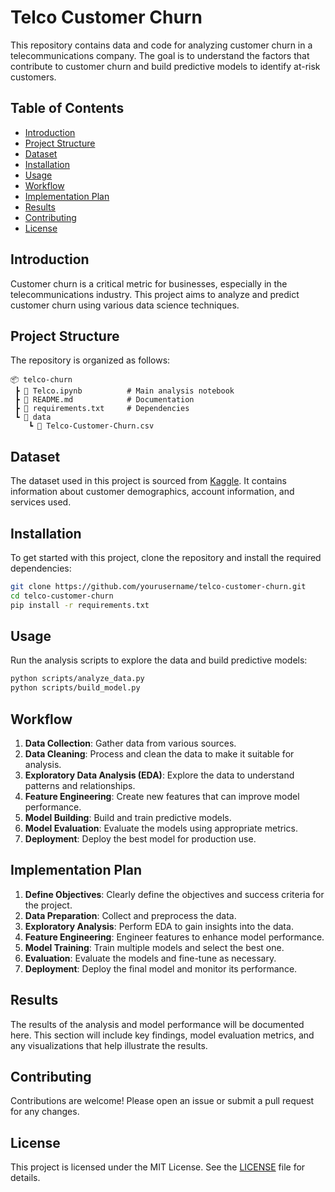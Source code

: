 # Telco Customer Churn

This repository contains data and code for analyzing customer churn in a telecommunications company. The goal is to understand the factors that contribute to customer churn and build predictive models to identify at-risk customers.

## Table of Contents
- [Introduction](#introduction)
- [Project Structure](#project-structure)
- [Dataset](#dataset)
- [Installation](#installation)
- [Usage](#usage)
- [Workflow](#workflow)
- [Implementation Plan](#implementation-plan)
- [Results](#results)
- [Contributing](#contributing)
- [License](#license)

## Introduction
Customer churn is a critical metric for businesses, especially in the telecommunications industry. This project aims to analyze and predict customer churn using various data science techniques.

## Project Structure
The repository is organized as follows:
```
📦 telco-churn
 ┣ 📜 Telco.ipynb          # Main analysis notebook
 ┣ 📜 README.md            # Documentation
 ┣ 📜 requirements.txt     # Dependencies
 ┗ 📂 data
    ┗ 📜 Telco-Customer-Churn.csv
```

## Dataset
The dataset used in this project is sourced from [Kaggle](https://www.kaggle.com/blastchar/telco-customer-churn). It contains information about customer demographics, account information, and services used.

## Installation
To get started with this project, clone the repository and install the required dependencies:

```bash
git clone https://github.com/yourusername/telco-customer-churn.git
cd telco-customer-churn
pip install -r requirements.txt
```

## Usage
Run the analysis scripts to explore the data and build predictive models:

```bash
python scripts/analyze_data.py
python scripts/build_model.py
```

## Workflow
1. **Data Collection**: Gather data from various sources.
2. **Data Cleaning**: Process and clean the data to make it suitable for analysis.
3. **Exploratory Data Analysis (EDA)**: Explore the data to understand patterns and relationships.
4. **Feature Engineering**: Create new features that can improve model performance.
5. **Model Building**: Build and train predictive models.
6. **Model Evaluation**: Evaluate the models using appropriate metrics.
7. **Deployment**: Deploy the best model for production use.

## Implementation Plan
1. **Define Objectives**: Clearly define the objectives and success criteria for the project.
2. **Data Preparation**: Collect and preprocess the data.
3. **Exploratory Analysis**: Perform EDA to gain insights into the data.
4. **Feature Engineering**: Engineer features to enhance model performance.
5. **Model Training**: Train multiple models and select the best one.
6. **Evaluation**: Evaluate the models and fine-tune as necessary.
7. **Deployment**: Deploy the final model and monitor its performance.

## Results
The results of the analysis and model performance will be documented here. This section will include key findings, model evaluation metrics, and any visualizations that help illustrate the results.

## Contributing
Contributions are welcome! Please open an issue or submit a pull request for any changes.

## License
This project is licensed under the MIT License. See the [LICENSE](LICENSE) file for details.
```